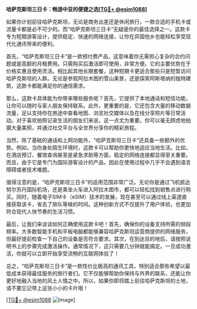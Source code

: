**哈萨克斯坦三日卡：畅游中亚的便捷之选[[TG💪+ @esim1088](https://t.me/s/esim1088)]**

如果你计划前往哈萨克斯坦，无论是商务出差还是休闲旅行，一款合适的手机卡或流量卡都是必不可少的。而“哈萨克斯坦三日卡”无疑是你的最佳选择之一。这款卡专为短期游客设计，提供稳定、快速的网络连接，让你在异国他乡也能轻松享受现代化通讯带来的便利。

首先，“哈萨克斯坦三日卡”是一款预付费产品，这意味着你无需担心复杂的合约问题或是高额的月租费用。只需购买后激活即可使用，非常方便。它的主要优势在于价格实惠且使用灵活。相比起其他长期套餐，这种短期卡更适合那些只是短暂访问哈萨克斯坦的人群。无论是参观阿拉木图的雪山美景，还是探索阿斯塔纳的独特建筑，这款卡都能满足你的通信需求。

那么，这款卡具体能为你带来哪些服务呢？首先，它提供了本地通话和短信功能，让你可以随时与家人朋友保持联系。此外，更重要的是，它还包含大量的移动数据流量，足以支持你在旅途中查看地图、浏览社交媒体以及在线分享照片等日常活动。对于喜欢拍照记录生活的朋友们来说，这一点尤为重要。你可以毫无顾虑地拍摄大量美照，并通过社交平台与全世界分享你的精彩旅程。

当然，除了基础的通话和上网功能外，“哈萨克斯坦三日卡”还具备一些额外的优势。例如，当你身处陌生环境时，这款卡可以帮助你更快地适应当地生活。比如，在酒店预订、餐馆查询甚至是紧急求助等方面，稳定的网络连接都显得至关重要。而且，由于它是专门为国际游客设计的产品，因此在使用过程中几乎不会遇到语言障碍或者技术难题。

值得注意的是，“哈萨克斯坦三日卡”的适用范围非常广泛。无论你是通过飞机抵达努尔苏丹国际机场，还是乘坐火车进入阿拉木图市，都可以轻松找到销售点进行购买。同时，随着电子SIM卡（eSIM）技术的发展，现在甚至可以通过线上渠道直接获取该卡，省去了排队等候的时间。这种创新方式不仅提升了用户体验，也更加符合现代人快节奏的生活习惯。

最后，让我们来谈谈如何正确使用这款卡吧！首先，确保你的设备支持所需的频段频率。大多数智能手机和平板电脑都能够兼容哈萨克斯坦运营商提供的网络服务，但最好提前检查一下自己的设备是否符合要求。其次，在到达目的地后，请按照说明书上的步骤完成激活操作。通常情况下，这只需要几分钟就能搞定。一旦成功激活，你就可以立即开始享受流畅的互联网体验了！

总之，“哈萨克斯坦三日卡”是一款性价比极高的通讯工具，特别适合那些希望以最低成本获得最佳服务的旅行者们。它不仅能够帮助你保持与外界的联系，还能让你更好地融入当地的风土人情之中。所以，如果你即将踏上前往哈萨克斯坦的土地，请不要忘记带上这张小小的卡片哦！

[[TG💪+ @esim1088](https://t.me/s/esim1088) ![Image](https://i.postimg.cc/4NQfJmqS/Snipaste-2025-05-13-00-14-12.png)]